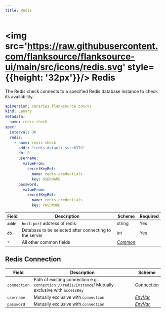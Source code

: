 ```yaml
---
title: Redis
---
```


# <img src='https://raw.githubusercontent.com/flanksource/flanksource-ui/main/src/icons/redis.svg' style={{height: '32px'}}/> Redis

The Redis check connects to a specified Redis database instance to check its availability.

```yaml
apiVersion: canaries.flanksource.com/v1
kind: Canary
metadata:
  name: redis-check
spec:
  interval: 30
  redis:
    - name: redis-check
      addr: "redis.default.svc:6379"
      db: 0
      username:
        valueFrom:
          secretKeyRef:
            name: redis-credentials
            key: USERNAME
      password:
        valueFrom:
          secretKeyRef:
            name: redis-credentials
            key: PASSWORD
```

| Field | Description | Scheme | Required |
| ----- | ----------- | ------ | -------- |
| **`addr`** | `host:port` address of redis | string | Yes |
| **`db`** | Database to be selected after connecting to the server | *int* | Yes |
| `*` | All other common fields | [*Common*](common) |  |

## Redis Connection

| Field        | Description                                                  | Scheme                                            |
| ------------ | ------------------------------------------------------------ | ------------------------------------------------- |
| `connection` | Path of existing connection e.g. `connection://redis/instance`/ Mutually exclusive with `accessKey` | [Connection](../../concepts/connections)          |
| `username`   | Mutually exclusive with `connection`                         | [*EnvVar*](../../concepts/authentication/#envvar) |
| `password`   | Mutually exclusive with `connection`                         | [*EnvVar*](../../concepts/authentication/#envvar) |
